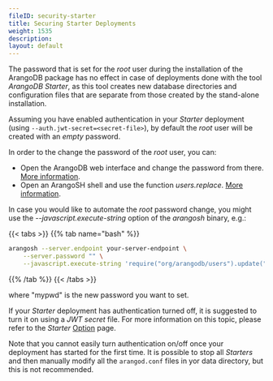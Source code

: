 ```yaml
---
fileID: security-starter
title: Securing Starter Deployments
weight: 1535
description: 
layout: default
---
```

The password that is set for the _root_ user during the installation of the ArangoDB
package has no effect in case of deployments done with the tool _ArangoDB Starter_,
as this tool creates new database directories and configuration files that are
separate from those created by the stand-alone installation.

Assuming you have enabled authentication in your _Starter_ deployment (using `--auth.jwt-secret=<secret-file>`), by default
the _root_ user will be created with an _empty_ password.

In order to the change the password of the _root_ user, you can:

- Open the ArangoDB web interface and change the password from there. [More information](../programs-tools/web-interface/programs-web-interface-users).
- Open an ArangoSH shell and use the function _users.replace_. [More information](../administration/user-management/administration-managing-users-in-arangosh#replace).

In case you would like to automate the _root_ password change, you might use the 
_--javascript.execute-string_ option of the _arangosh_ binary, e.g.:

{{< tabs >}}
{{% tab name="bash" %}}
```bash
arangosh --server.endpoint your-server-endpoint \
    --server.password "" \
    --javascript.execute-string 'require("org/arangodb/users").update("root", "mypwd");'
```
{{% /tab %}}
{{< /tabs >}}

where "mypwd" is the new password you want to set.

If your _Starter_ deployment has authentication turned off, it is suggested to
turn it on using a _JWT secret_ file. For more information on this topic, please
refer to the _Starter_ [Option](../programs-tools/arangodb-starter/programs-starter-options#authentication-options) page.

Note that you cannot easily turn authentication on/off once your deployment
has started for the first time. It is possible to stop all _Starters_ and then
manually modify all the `arangod.conf` files in yor data directory, but this is not recommended.
